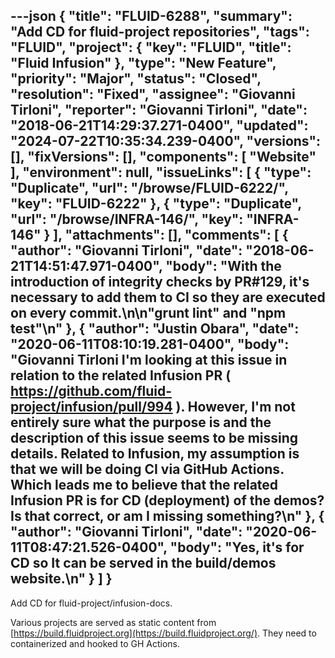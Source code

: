 ---json
{
  "title": "FLUID-6288",
  "summary": "Add CD for fluid-project repositories",
  "tags": "FLUID",
  "project": {
    "key": "FLUID",
    "title": "Fluid Infusion"
  },
  "type": "New Feature",
  "priority": "Major",
  "status": "Closed",
  "resolution": "Fixed",
  "assignee": "Giovanni Tirloni",
  "reporter": "Giovanni Tirloni",
  "date": "2018-06-21T14:29:37.271-0400",
  "updated": "2024-07-22T10:35:34.239-0400",
  "versions": [],
  "fixVersions": [],
  "components": [
    "Website"
  ],
  "environment": null,
  "issueLinks": [
    {
      "type": "Duplicate",
      "url": "/browse/FLUID-6222/",
      "key": "FLUID-6222"
    },
    {
      "type": "Duplicate",
      "url": "/browse/INFRA-146/",
      "key": "INFRA-146"
    }
  ],
  "attachments": [],
  "comments": [
    {
      "author": "Giovanni Tirloni",
      "date": "2018-06-21T14:51:47.971-0400",
      "body": "With the introduction of integrity checks by PR#129, it's necessary to add them to CI so they are executed on every commit.\n\n\"grunt lint\" and \"npm test\"\n"
    },
    {
      "author": "Justin Obara",
      "date": "2020-06-11T08:10:19.281-0400",
      "body": "Giovanni Tirloni I'm looking at this issue in relation to the related Infusion PR ( <https://github.com/fluid-project/infusion/pull/994> ). However, I'm not entirely sure what the purpose is and the description of this issue seems to be missing details. Related to Infusion, my assumption is that we will be doing CI via GitHub Actions. Which leads me to believe that the related Infusion PR is for CD (deployment) of the demos? Is that correct, or am I missing something?\n"
    },
    {
      "author": "Giovanni Tirloni",
      "date": "2020-06-11T08:47:21.526-0400",
      "body": "Yes, it's for CD so It can be served in the build/demos website.\n"
    }
  ]
}
---
Add CD for fluid-project/infusion-docs.

Various projects are served as static content from [https://build.fluidproject.org](https://build.fluidproject.org/). They need to containerized and hooked to GH Actions.

        